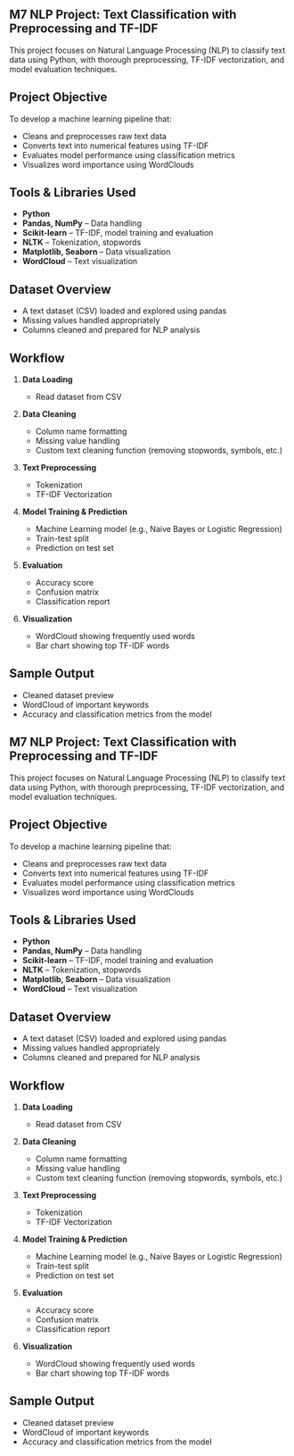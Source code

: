 ## M7 NLP Project: Text Classification with Preprocessing and TF-IDF

This project focuses on Natural Language Processing (NLP) to classify text data using Python, with thorough preprocessing, TF-IDF vectorization, and model evaluation techniques.

##  Project Objective

To develop a machine learning pipeline that:
- Cleans and preprocesses raw text data
- Converts text into numerical features using TF-IDF
- Evaluates model performance using classification metrics
- Visualizes word importance using WordClouds

## Tools & Libraries Used

- **Python**
- **Pandas, NumPy** – Data handling
- **Scikit-learn** – TF-IDF, model training and evaluation
- **NLTK** – Tokenization, stopwords
- **Matplotlib, Seaborn** – Data visualization
- **WordCloud** – Text visualization

## Dataset Overview

- A text dataset (CSV) loaded and explored using pandas
- Missing values handled appropriately
- Columns cleaned and prepared for NLP analysis

##  Workflow

1. **Data Loading**
   - Read dataset from CSV

2. **Data Cleaning**
   - Column name formatting
   - Missing value handling
   - Custom text cleaning function (removing stopwords, symbols, etc.)

3. **Text Preprocessing**
   - Tokenization
   - TF-IDF Vectorization

4. **Model Training & Prediction**
   - Machine Learning model (e.g., Naive Bayes or Logistic Regression)
   - Train-test split
   - Prediction on test set

5. **Evaluation**
   - Accuracy score
   - Confusion matrix
   - Classification report

6. **Visualization**
   - WordCloud showing frequently used words
   - Bar chart showing top TF-IDF words

## Sample Output

- Cleaned dataset preview
- WordCloud of important keywords
- Accuracy and classification metrics from the model

## M7 NLP Project: Text Classification with Preprocessing and TF-IDF

This project focuses on Natural Language Processing (NLP) to classify text data using Python, with thorough preprocessing, TF-IDF vectorization, and model evaluation techniques.

## Project Objective

To develop a machine learning pipeline that:
- Cleans and preprocesses raw text data
- Converts text into numerical features using TF-IDF
- Evaluates model performance using classification metrics
- Visualizes word importance using WordClouds

## Tools & Libraries Used

- **Python**
- **Pandas, NumPy** – Data handling
- **Scikit-learn** – TF-IDF, model training and evaluation
- **NLTK** – Tokenization, stopwords
- **Matplotlib, Seaborn** – Data visualization
- **WordCloud** – Text visualization

##  Dataset Overview

- A text dataset (CSV) loaded and explored using pandas
- Missing values handled appropriately
- Columns cleaned and prepared for NLP analysis

##  Workflow

1. **Data Loading**
   - Read dataset from CSV

2. **Data Cleaning**
   - Column name formatting
   - Missing value handling
   - Custom text cleaning function (removing stopwords, symbols, etc.)

3. **Text Preprocessing**
   - Tokenization
   - TF-IDF Vectorization

4. **Model Training & Prediction**
   - Machine Learning model (e.g., Naive Bayes or Logistic Regression)
   - Train-test split
   - Prediction on test set

5. **Evaluation**
   - Accuracy score
   - Confusion matrix
   - Classification report

6. **Visualization**
   - WordCloud showing frequently used words
   - Bar chart showing top TF-IDF words

## Sample Output

- Cleaned dataset preview
- WordCloud of important keywords
- Accuracy and classification metrics from the model



